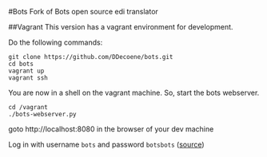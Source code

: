 #Bots
Fork of Bots open source edi translator

##Vagrant
This version has a vagrant environment for development.

Do the following commands:

```
git clone https://github.com/DDecoene/bots.git
cd bots
vagrant up
vagrant ssh
```

You are now in a shell on the vagrant machine. So, start the bots webserver. 

```
cd /vagrant
./bots-webserver.py
```


goto http://localhost:8080 in the browser of your dev machine

Log in with username `bots` and password `botsbots` ([source](http://botsdocs.readthedocs.io/en/latest/get-bots-running.html#start-bots-monitor-using-bots-webserver))
